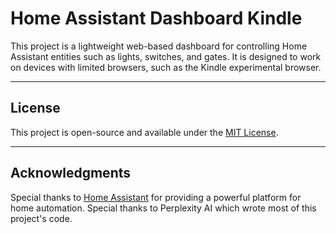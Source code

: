 # Home Assistant Dashboard Kindle

This project is a lightweight web-based dashboard for controlling Home Assistant entities such as lights, switches, and gates. It is designed to work on devices with limited browsers, such as the Kindle experimental browser.

---

## License

This project is open-source and available under the [MIT License](LICENSE).

---

## Acknowledgments

Special thanks to [Home Assistant](https://www.home-assistant.io/) for providing a powerful platform for home automation.
Special thanks to Perplexity AI which wrote most of this project's code.
